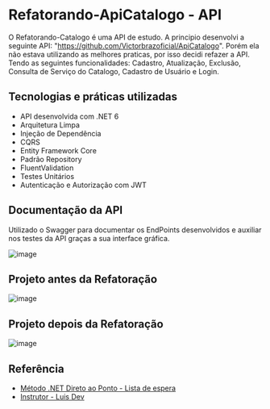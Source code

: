 # Refatorando-ApiCatalogo - API

O Refatorando-Catalogo é uma API de estudo. A principio desenvolvi a seguinte API: "https://github.com/Victorbrazoficial/ApiCatalogo". Porém ela não estava utilizando as melhores praticas, por isso decidi refazer a API. 
Tendo as seguintes funcionalidades: Cadastro, Atualização, Exclusão, Consulta de Serviço do Catalogo, Cadastro de Usuário e Login.
## Tecnologias e práticas utilizadas

- API desenvolvida com .NET 6
- Arquitetura Limpa
- Injeção de Dependência
- CQRS
- Entity Framework Core
- Padrão Repository
- FluentValidation
- Testes Unitários
- Autenticação e Autorização com JWT


## Documentação da API

 Utilizado o Swagger para documentar os EndPoints desenvolvidos e auxiliar nos testes da API graças a sua interface gráfica.
 
![image](https://user-images.githubusercontent.com/87781300/198267870-9adadb17-7018-4882-bbf8-b9346e8802da.png)


## Projeto antes da Refatoração

![image](https://user-images.githubusercontent.com/87781300/198268429-0d713dd6-0252-4e27-9821-6e2264d83229.png)


## Projeto depois da Refatoração
![image](https://user-images.githubusercontent.com/87781300/198268645-e574ed84-2ee3-4d56-9dac-b09f6f50ceb1.png)


## Referência

 - [Método .NET Direto ao Ponto - Lista de espera](https://lp.luisdev.com.br/lista-de-espera-metodo-net-direto-ao-ponto)
 - [Instrutor - Luis Dev](https://www.luisdev.com.br/)
